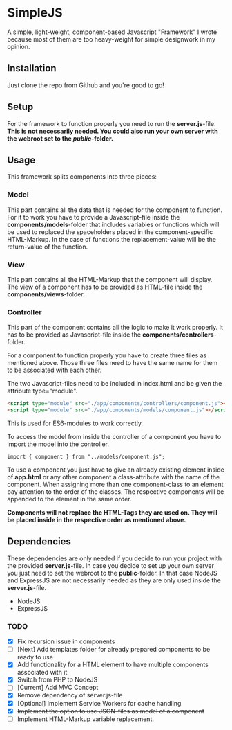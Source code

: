 # SimpleJS

A simple, light-weight, component-based Javascript "Framework" I wrote because most of them are too heavy-weight for simple designwork in my opinion.

## Installation

Just clone the repo from Github and you're good to go!

## Setup

For the framework to function properly you need to run the **server.js**-file.
**This is not necessarily needed. You could also run your own server with the webroot set to the _public_-folder.**

## Usage

This framework splits components into three pieces:

### **M**odel   

This part contains all the data that is needed for the component to function. For it to work you have to provide a Javascript-file inside the **components/models**-folder that includes variables or functions which will be used to replaced the spaceholders placed in the component-specific HTML-Markup. In the case of functions the replacement-value will be the return-value of the function.   

### **V**iew   

This part contains all the HTML-Markup that the component will display. The view of a component has to be provided as HTML-file inside the **components/views**-folder.   

### **C**ontroller   

This part of the component contains all the logic to make it work properly. It has to be provided as Javascript-file inside the **components/controllers**-folder.   


For a component to function properly you have to create three files as mentioned above. Those three files need to have the same name for them to be associated with each other.   

The two Javascript-files need to be included in index.html and be given the attribute type="module".   


``` html
<script type="module" src="./app/components/controllers/component.js"></script>
<script type="module" src="./app/components/models/component.js"></script>
```
   

This is used for ES6-modules to work correctly.   


To access the model from inside the controller of a component you have to import the model into the controller.   


`import { component } from "../models/component.js";`   


To use a component you just have to give an already existing element inside of **app.html** or any other component a class-attribute with the name of the component. When assigning more than one component-class to an element pay attention to the order of the classes. The respective components will be appended to the element in the same order.   


**Components will not replace the HTML-Tags they are used on. They will be placed inside in the respective order as mentioned above.**   


## Dependencies

These dependencies are only needed if you decide to run your project with the provided **server.js**-file.
In case you decide to set up your own server you just need to set the webroot to the **public**-folder. In that case NodeJS and ExpressJS are not necessarily needed as they are only used inside the **server.js**-file.

* NodeJS
* ExpressJS

### TODO

* [x] Fix recursion issue in components
* [ ] [Next] Add templates folder for already prepared components to be ready to use
* [x] Add functionality for a HTML element to have multiple components associated with it
* [x] Switch from PHP tp NodeJS
* [ ] [Current] Add MVC Concept
* [x] Remove dependency of server.js-file
* [x] [Optional] Implement Service Workers for cache handling
* [x] ~~Implement the option to use JSON-files as model of a component~~
* [ ] Implement HTML-Markup variable replacement.
